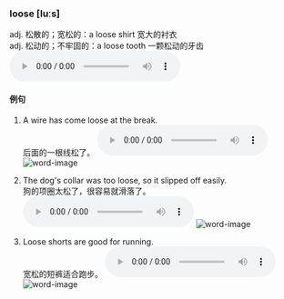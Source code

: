 ### loose [luːs]
adj. 松散的；宽松的：a loose shirt 宽大的衬衣  
adj. 松动的；不牢固的：a loose tooth 一颗松动的牙齿  
<audio controls src="./loose/loose.wav" title="loose"></audio>

#### 例句
1. A wire has come loose at the break.   
后面的一根线松了。
<audio controls src="./loose/loose-sentence-1.wav" title="loose-sentence-1" controlsList="nodownload"></audio>
![word-image](./loose/loose-sentence-1.png)

2. The dog's collar was too loose, so it slipped off easily.  
狗的项圈太松了，很容易就滑落了。
<audio controls src="./loose/loose-sentence-2.wav" title="loose-sentence-2" controlsList="nodownload"></audio>
![word-image](./loose/loose-sentence-2.png)

3. Loose shorts are good for running.  
宽松的短裤适合跑步。
<audio controls src="./loose/loose-sentence-3.wav" title="loose-sentence-3" controlsList="nodownload"></audio>
![word-image](./loose/loose-sentence-3.png)